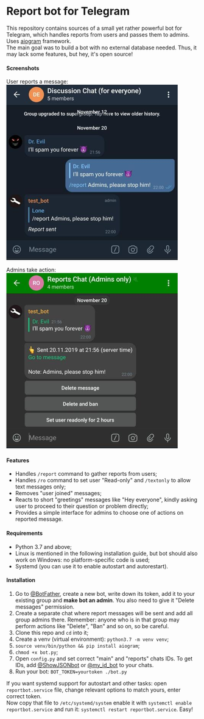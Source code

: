 # Report bot for Telegram

This repository contains sources of a small yet rather powerful bot for Telegram, which handles reports from users and passes them to admins. Uses [aiogram](https://github.com/aiogram/aiogram) framework.  
The main goal was to build a bot with no external database needed. Thus, it may lack some features, but hey, it's open source!

#### Screenshots
User reports a message:  
![User reports a message in regular chat](screenshots/users_view.jpg)

Admins take action:  
![Admins get report in a special chat](screenshots/admin_view.jpg)

#### Features
* Handles `/report` command to gather reports from users;  
* Handles `/ro` command to set user "Read-only" and `/textonly` to allow text messages only;
* Removes "user joined" messages;  
* Reacts to short "greetings" messages like "Hey everyone", kindly asking user to proceed to their question or problem directly;  
* Provides a simple interface for admins to choose one of actions on reported message.

#### Requirements
* Python 3.7 and above;  
* Linux is mentioned in the following installation guide, but bot should also work on Windows: no platform-specific code is used;  
* Systemd (you can use it to enable autostart and autorestart).

#### Installation  
1. Go to [@BotFather](https://t.me/telegram), create a new bot, write down its token, add it to your existing group and **make bot an admin**. You also need to give it "Delete messages" permission.  
2. Create a separate chat where report messages will be sent and add all group admins there. Remember: anyone who is in that group may perform actions like "Delete", "Ban" and so on, so be careful.  
3. Clone this repo and `cd` into it;   
4. Create a venv (virtual environment): `python3.7 -m venv venv`;  
5. `source venv/bin/python && pip install aiogram`;  
6. `chmod +x bot.py`;  
7. Open `config.py` and set correct "main" and "reports" chats IDs. To get IDs, add [@ShowJSONbot](https://t.me/showjsonbot) or [@my_id_bot](https://t.me/my_id_bot) to your chats.  
8. Run your bot: `BOT_TOKEN=yourtoken ./bot.py`  

If you want systemd support for autostart and other tasks: open `reportbot.service` file, change relevant options to match yours, enter correct token.  
Now copy that file to `/etc/systemd/system` enable it with `systemctl enable reportbot.service` and run it: `systemctl restart reportbot.service`. Easy!
